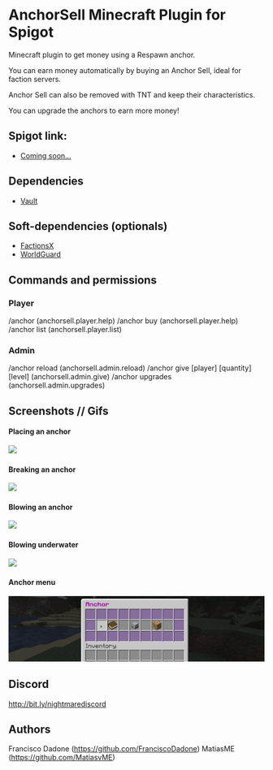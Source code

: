 # AnchorSell Minecraft Plugin for Spigot

Minecraft plugin to get money using a Respawn anchor. 

You can earn money automatically by buying an Anchor Sell, ideal for faction servers.

Anchor Sell can also be removed with TNT and keep their characteristics.

You can upgrade the anchors to earn more money!

## Spigot link:
+ [Coming soon...]()

## Dependencies
+ [Vault](https://www.spigotmc.org/resources/vault.34315/)

## Soft-dependencies (optionals)
+ [FactionsX](https://www.spigotmc.org/resources/factionsx.83459/)
+ [WorldGuard](https://dev.bukkit.org/projects/worldguard)


## Commands and permissions
### Player

/anchor (anchorsell.player.help)
/anchor buy (anchorsell.player.help)
/anchor list (anchorsell.player.list)

### Admin

/anchor reload (anchorsell.admin.reload)
/anchor give [player] [quantity] [level] (anchorsell.admin.give)
/anchor upgrades (anchorsell.admin.upgrades)


## Screenshots // Gifs
#### Placing an anchor
![](github/gifs/place.gif)

#### Breaking an anchor
![](github/gifs/break.gif)

#### Blowing an anchor
![](github/gifs/blow.gif)

#### Blowing underwater
![](github/gifs/tnt_under_water.gif)

#### Anchor menu
![](github/gifs/showing_menu.gif)






## Discord
http://bit.ly/nightmarediscord

## Authors
Francisco Dadone (https://github.com/FranciscoDadone)
MatiasME (https://github.com/MatiasvME)
